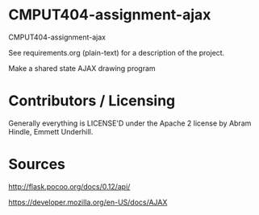 CMPUT404-assignment-ajax
==============================

CMPUT404-assignment-ajax

See requirements.org (plain-text) for a description of the project.

Make a shared state AJAX drawing program

Contributors / Licensing
========================

Generally everything is LICENSE'D under the Apache 2 license by Abram Hindle, Emmett Underhill.

Sources
=======
http://flask.pocoo.org/docs/0.12/api/

https://developer.mozilla.org/en-US/docs/AJAX
 

